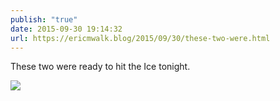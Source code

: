 ```yaml
---
publish: "true"
date: 2015-09-30 19:14:32
url: https://ericmwalk.blog/2015/09/30/these-two-were.html
---
```


These two were ready to hit the Ice tonight.

![](https://ericmwalk.blog/uploads/2022/515c06ec5a.jpg)